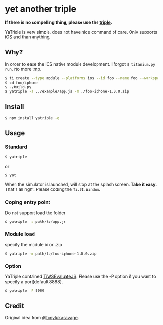 # yet another triple

**If there is no compelling thing, please use the [triple](https://github.com/tonylukasavage/triple).**

YaTriple is very simple, does not have nice command of care. Only supports iOS and than anything.

## Why?

In order to ease the iOS native module development. I forgot ```$ titanium.py run```. No more tmp.

```sh
$ ti create --type module --platforms ios --id foo --name foo --workspace-dir . --url http://
$ cd foo/iphone
$ ./build.py
$ yatriple -a ../example/app.js -m ./foo-iphone-1.0.0.zip
```

## Install

```sh
$ npm install yatriple -g
```

## Usage

### Standard

```sh
$ yatriple
```

or

```sh
$ yat
```

When the simulator is launched, will stop at the splash screen. **Take it easy.** That's all right. Please coding the ```Ti.UI.Window```.

### Coping entry point

Do not support load the folder

```sh
$ yatriple -a path/to/app.js
```

### Module load

specify the module id or .zip

```sh
$ yatriple -m path/to/foo-iphone-1.0.0.zip
```

### Option

YaTriple contained [TiWSEvaluateJS](https://github.com/k0sukey/TiWSEvaluateJS). Please use the -P option if you want to specify a port(default 8888).

```sh
$ yatriple -P 8080
```

## Credit

Original idea from [@tonylukasavage](https://github.com/tonylukasavage).